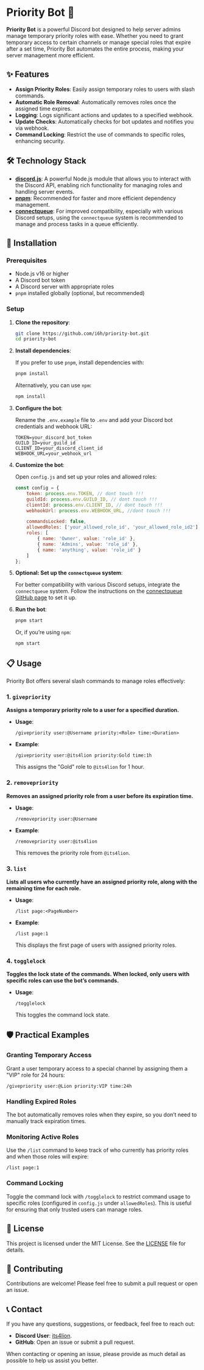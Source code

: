 # Priority Bot 🚀

<!-- ![Total Downloads](https://img.shields.io/github/downloads/i6h/priority-bot/total?logo=github)
![Latest Downloads](https://img.shields.io/github/downloads/i6h/priority-bot/latest/total?logo=github)
![Contributors](https://img.shields.io/github/contributors/i6h/priority-bot?logo=github)
![Latest Release](https://img.shields.io/github/v/release/i6h/priority-bot?logo=github) -->

**Priority Bot** is a powerful Discord bot designed to help server admins manage temporary priority roles with ease. Whether you need to grant temporary access to certain channels or manage special roles that expire after a set time, Priority Bot automates the entire process, making your server management more efficient.

## ✨ Features

- **Assign Priority Roles**: Easily assign temporary roles to users with slash commands.
- **Automatic Role Removal**: Automatically removes roles once the assigned time expires.
- **Logging**: Logs significant actions and updates to a specified webhook.
- **Update Checks**: Automatically checks for bot updates and notifies you via webhook.
- **Command Locking**: Restrict the use of commands to specific roles, enhancing security.

## 🛠️ Technology Stack

- **<a href="https://discord.js.org/" target="_blank">discord.js</a>**: A powerful Node.js module that allows you to interact with the Discord API, enabling rich functionality for managing roles and handling server events.
- **<a href="https://pnpm.io/" target="_blank">pnpm</a>**: Recommended for faster and more efficient dependency management.
- **<a href="https://github.com/i6h/connectqueue" target="_blank">connectqueue</a>**: For improved compatibility, especially with various Discord setups, using the `connectqueue` system is recommended to manage and process tasks in a queue efficiently.

## 🚀 Installation

### Prerequisites

- Node.js v16 or higher
- A Discord bot token
- A Discord server with appropriate roles
- `pnpm` installed globally (optional, but recommended)

### Setup

1. **Clone the repository**:

    ```bash
    git clone https://github.com/i6h/priority-bot.git
    cd priority-bot
    ```

2. **Install dependencies**:

    If you prefer to use `pnpm`, install dependencies with:

    ```bash
    pnpm install
    ```

    Alternatively, you can use `npm`:

    ```bash
    npm install
    ```

3. **Configure the bot**:

    Rename the `.env.example` file to `.env` and add your Discord bot credentials and webhook URL:

    ```env
    TOKEN=your_discord_bot_token
    GUILD_ID=your_guild_id
    CLIENT_ID=your_discord_client_id
    WEBHOOK_URL=your_webhook_url
    ```

4. **Customize the bot**:

    Open `config.js` and set up your roles and allowed roles:

    ```javascript
    const config = {
        token: process.env.TOKEN, // dont touch !!!
        guildId: process.env.GUILD_ID, // dont touch !!!
        clientId: process.env.CLIENT_ID, // dont touch !!!
        webhookUrl: process.env.WEBHOOK_URL, //dont touch !!!

        commandsLocked: false,
        allowedRoles: ['your_allowed_role_id', 'your_allowed_role_id2'],
        roles: [
            { name: 'Owner', value: 'role_id' },
            { name: 'Admins', value: 'role_id' },
            { name: 'anything', value: 'role_id' }
        ]
    };
    ```

5. **Optional: Set up the `connectqueue` system**:

    For better compatibility with various Discord setups, integrate the `connectqueue` system. Follow the instructions on the <a href="https://github.com/i6h/connectqueue" target="_blank">connectqueue GitHub page</a> to set it up.


6. **Run the bot**:

    ```bash
    pnpm start
    ```

    Or, if you’re using `npm`:

    ```bash
    npm start
    ```

## 📋 Usage

Priority Bot offers several slash commands to manage roles effectively:

### 1. `givepriority`

**Assigns a temporary priority role to a user for a specified duration.**

- **Usage**: 
  ```plaintext
  /givepriority user:@Username priority:<Role> time:<Duration>
  ```

- **Example**: 
  ```plaintext
  /givepriority user:@its4lion priority:Gold time:1h
  ```
  This assigns the "Gold" role to `@its4lion` for 1 hour.

### 2. `removepriority`

**Removes an assigned priority role from a user before its expiration time.**

- **Usage**:
  ```plaintext
  /removepriority user:@Username
  ```

- **Example**:
  ```plaintext
  /removepriority user:@its4lion
  ```
  This removes the priority role from `@its4lion`.

### 3. `list`

**Lists all users who currently have an assigned priority role, along with the remaining time for each role.**

- **Usage**:
  ```plaintext
  /list page:<PageNumber>
  ```

- **Example**:
  ```plaintext
  /list page:1
  ```
  This displays the first page of users with assigned priority roles.

### 4. `togglelock`

**Toggles the lock state of the commands. When locked, only users with specific roles can use the bot’s commands.**

- **Usage**:
  ```plaintext
  /togglelock
  ```

  This toggles the command lock state.

## 🛡️ Practical Examples

### Granting Temporary Access

Grant a user temporary access to a special channel by assigning them a "VIP" role for 24 hours:

```plaintext
/givepriority user:@Lion priority:VIP time:24h
```

### Handling Expired Roles

The bot automatically removes roles when they expire, so you don’t need to manually track expiration times.

### Monitoring Active Roles

Use the `/list` command to keep track of who currently has priority roles and when those roles will expire:

```plaintext
/list page:1
```

### Command Locking

Toggle the command lock with `/togglelock` to restrict command usage to specific roles (configured in `config.js` under `allowedRoles`). This is useful for ensuring that only trusted users can manage roles.

## 📄 License

This project is licensed under the MIT License. See the [LICENSE](LICENSE) file for details.

## 🤝 Contributing

Contributions are welcome! Please feel free to submit a pull request or open an issue.

## 📞 Contact

If you have any questions, suggestions, or feedback, feel free to reach out:

- **Discord User**: [its4lion](https://discord.com/users/320015606071951360).
- **GitHub**: Open an issue or submit a pull request.

When contacting or opening an issue, please provide as much detail as possible to help us assist you better.

